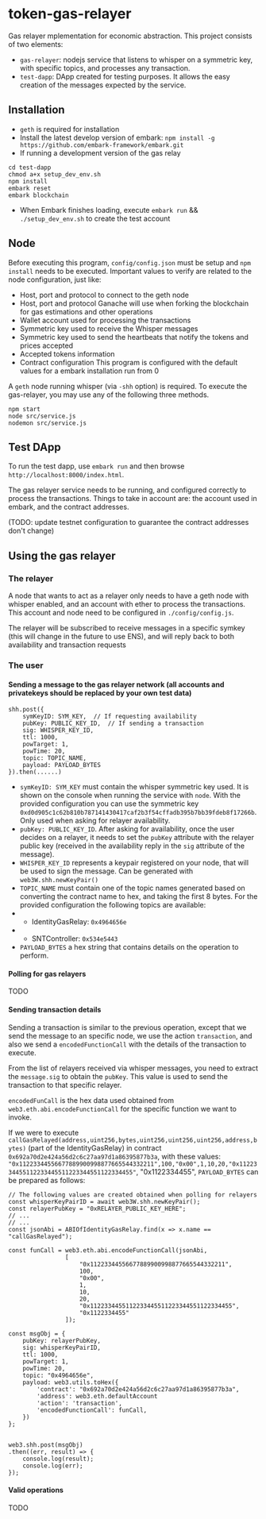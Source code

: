# token-gas-relayer
Gas relayer mplementation for economic abstraction. This project consists of two elements:
- `gas-relayer`: nodejs service that listens to whisper on a symmetric key, with specific topics, and processes any transaction.
- `test-dapp`: DApp created for testing purposes. It allows the easy creation of the messages expected by the service.

## Installation
- `geth` is required for installation
- Install the latest develop version of embark: `npm install -g https://github.com/embark-framework/embark.git`
- If running a development version of the gas relay
```
cd test-dapp
chmod a+x setup_dev_env.sh
npm install
embark reset
embark blockchain
```
- When Embark finishes loading, execute `embark run` && `./setup_dev_env.sh` to create the test account

## Node

Before executing this program, `config/config.json` must be setup and `npm install` needs to be executed. Important values to verify are related to the node configuration, just like:
- Host, port and protocol to connect to the geth node
- Host, port and protocol Ganache will use when forking the blockchain for gas estimations and other operations
- Wallet account used for processing the transactions
- Symmetric key used to receive the Whisper messages
- Symmetric key used to send the heartbeats that notify the tokens and prices accepted
- Accepted tokens information
- Contract configuration
This program is configured with the default values for a embark installation run from 0

A `geth` node running whisper (via `-shh` option) is required. To execute the gas-relayer, you may use any of the following three methods.

```
npm start
node src/service.js
nodemon src/service.js
```

## Test DApp
To run the test dapp, use `embark run` and then browse `http://localhost:8000/index.html`.

The gas relayer service needs to be running, and configured correctly to process the transactions. Things to take in account are: the account used in embark, and the contract addresses.

(TODO: update testnet configuration to guarantee the contract addresses don't change)



## Using the gas relayer

### The relayer
A node that wants to act as a relayer only needs to have a geth node with whisper enabled, and an account with ether to process the transactions. This account and node need to be configured in `./config/config.js`.

The relayer will be subscribed to receive messages in a specific symkey (this will change in the future to use ENS), and will reply back to both availability and transaction requests

### The user

#### Sending a message to the gas relayer network (all accounts and privatekeys should be replaced by your own test data)
```
shh.post({
    symKeyID: SYM_KEY,  // If requesting availability
    pubKey: PUBLIC_KEY_ID,  // If sending a transaction
    sig: WHISPER_KEY_ID, 
    ttl: 1000, 
    powTarget: 1, 
    powTime: 20, 
    topic: TOPIC_NAME, 
    payload: PAYLOAD_BYTES
}).then(......)
```
- `symKeyID: SYM_KEY` must contain the whisper symmetric key used. It is shown on the console when running the service with `node`. With the provided configuration you can use the symmetric key `0xd0d905c1c62b810b787141430417caf2b3f54cffadb395b7bb39fdeb8f17266b`. Only used when asking for relayer availability.
- `pubKey: PUBLIC_KEY_ID`. After asking for availability, once the user decides on a relayer, it needs to set the `pubKey` attribute with the relayer public key (received in the availability reply in the `sig` attribute of the message).  
- `WHISPER_KEY_ID` represents a keypair registered on your node, that will be used to sign the message. Can be generated with `web3W.shh.newKeyPair()`
- `TOPIC_NAME` must contain one of the topic names generated based on converting the contract name to hex, and taking the first 8 bytes. For the provided configuration the following topics are available:
- - IdentityGasRelay: `0x4964656e`
- - SNTController: `0x534e5443`
- `PAYLOAD_BYTES` a hex string that contains details on the operation to perform.


#### Polling for gas relayers
TODO



#### Sending transaction details

Sending a transaction is similar to the previous operation, except that we send the message to an specific node, we use the action `transaction`, and also we send a `encodedFunctionCall` with the details of the transaction to execute.

From the list of relayers received via whisper messages, you need to extract the `message.sig` to obtain the `pubKey`. This value is used to send the transaction to that specific relayer.

`encodedFunCall` is the hex data used obtained from `web3.eth.abi.encodeFunctionCall` for the specific function we want to invoke.

If we were to execute `callGasRelayed(address,uint256,bytes,uint256,uint256,uint256,address,bytes)` (part of the IdentityGasRelay) in contract `0x692a70d2e424a56d2c6c27aa97d1a86395877b3a`, with these values: `"0x11223344556677889900998877665544332211",100,"0x00",1,10,20,"0x1122334455112233445511223344551122334455"`, "0x1122334455", `PAYLOAD_BYTES` can be prepared as follows: 

```
// The following values are created obtained when polling for relayers
const whisperKeyPairID = await web3W.shh.newKeyPair();
const relayerPubKey = "0xRELAYER_PUBLIC_KEY_HERE";
// ...
// ...
const jsonAbi = ABIOfIdentityGasRelay.find(x => x.name == "callGasRelayed");

const funCall = web3.eth.abi.encodeFunctionCall(jsonAbi,
                [
                    "0x11223344556677889900998877665544332211", 
                    100, 
                    "0x00",
                    1,
                    10,
                    20,
                    "0x1122334455112233445511223344551122334455",
                    "0x1122334455"
                ]);

const msgObj = { 
    pubKey: relayerPubKey, 
    sig: whisperKeyPairID,
    ttl: 1000, 
    powTarget: 1, 
    powTime: 20, 
    topic: "0x4964656e", 
    payload: web3.utils.toHex({
        'contract': "0x692a70d2e424a56d2c6c27aa97d1a86395877b3a",
        'address': web3.eth.defaultAccount
        'action': 'transaction',
        'encodedFunctionCall': funCall,
    })
};

        
web3.shh.post(msgObj)
.then((err, result) => {
    console.log(result);
    console.log(err);
});

```


#### Valid operations
TODO

